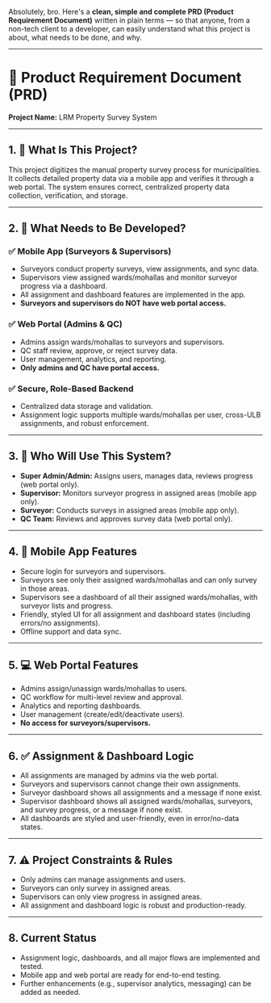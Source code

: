 Absolutely, bro. Here's a **clean, simple and complete PRD (Product Requirement Document)** written in plain terms — so that anyone, from a non-tech client to a developer, can easily understand what this project is about, what needs to be done, and why.

---

# 📘 **Product Requirement Document (PRD)**

**Project Name:** LRM Property Survey System

---

## 1. 📌 **What Is This Project?**

This project digitizes the manual property survey process for municipalities. It collects detailed property data via a mobile app and verifies it through a web portal. The system ensures correct, centralized property data collection, verification, and storage.

---

## 2. 🎯 **What Needs to Be Developed?**

### ✅ Mobile App (Surveyors & Supervisors)

- Surveyors conduct property surveys, view assignments, and sync data.
- Supervisors view assigned wards/mohallas and monitor surveyor progress via a dashboard.
- All assignment and dashboard features are implemented in the app.
- **Surveyors and supervisors do NOT have web portal access.**

### ✅ Web Portal (Admins & QC)

- Admins assign wards/mohallas to surveyors and supervisors.
- QC staff review, approve, or reject survey data.
- User management, analytics, and reporting.
- **Only admins and QC have portal access.**

### ✅ Secure, Role-Based Backend

- Centralized data storage and validation.
- Assignment logic supports multiple wards/mohallas per user, cross-ULB assignments, and robust enforcement.

---

## 3. 👥 **Who Will Use This System?**

- **Super Admin/Admin:** Assigns users, manages data, reviews progress (web portal only).
- **Supervisor:** Monitors surveyor progress in assigned areas (mobile app only).
- **Surveyor:** Conducts surveys in assigned areas (mobile app only).
- **QC Team:** Reviews and approves survey data (web portal only).

---

## 4. 📲 **Mobile App Features**

- Secure login for surveyors and supervisors.
- Surveyors see only their assigned wards/mohallas and can only survey in those areas.
- Supervisors see a dashboard of all their assigned wards/mohallas, with surveyor lists and progress.
- Friendly, styled UI for all assignment and dashboard states (including errors/no assignments).
- Offline support and data sync.

---

## 5. 💻 **Web Portal Features**

- Admins assign/unassign wards/mohallas to users.
- QC workflow for multi-level review and approval.
- Analytics and reporting dashboards.
- User management (create/edit/deactivate users).
- **No access for surveyors/supervisors.**

---

## 6. ✅ **Assignment & Dashboard Logic**

- All assignments are managed by admins via the web portal.
- Surveyors and supervisors cannot change their own assignments.
- Surveyor dashboard shows all assignments and a message if none exist.
- Supervisor dashboard shows all assigned wards/mohallas, surveyors, and survey progress, or a message if none exist.
- All dashboards are styled and user-friendly, even in error/no-data states.

---

## 7. ⚠️ **Project Constraints & Rules**

- Only admins can manage assignments and users.
- Surveyors can only survey in assigned areas.
- Supervisors can only view progress in assigned areas.
- All assignment and dashboard logic is robust and production-ready.

---

## 8. **Current Status**

- Assignment logic, dashboards, and all major flows are implemented and tested.
- Mobile app and web portal are ready for end-to-end testing.
- Further enhancements (e.g., supervisor analytics, messaging) can be added as needed.
